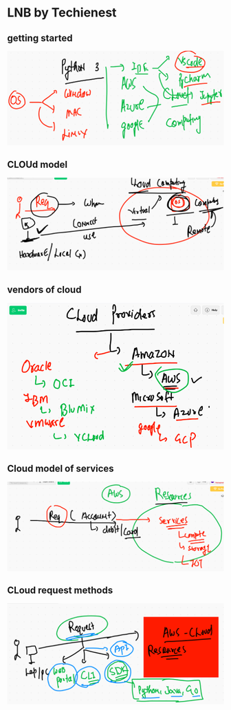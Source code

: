 # LNB by Techienest 

## getting started 

<img src="start.png">

## CLOUd model

<img src="cl.png">

## vendors of cloud 

<img src="vendor.png">

## Cloud model of services 

<img src="services.png">

## CLoud request methods 

<img src="clreq.png">


